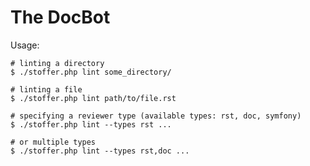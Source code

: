 # The DocBot

Usage:

    # linting a directory
    $ ./stoffer.php lint some_directory/

    # linting a file
    $ ./stoffer.php lint path/to/file.rst

    # specifying a reviewer type (available types: rst, doc, symfony)
    $ ./stoffer.php lint --types rst ...

    # or multiple types
    $ ./stoffer.php lint --types rst,doc ...

